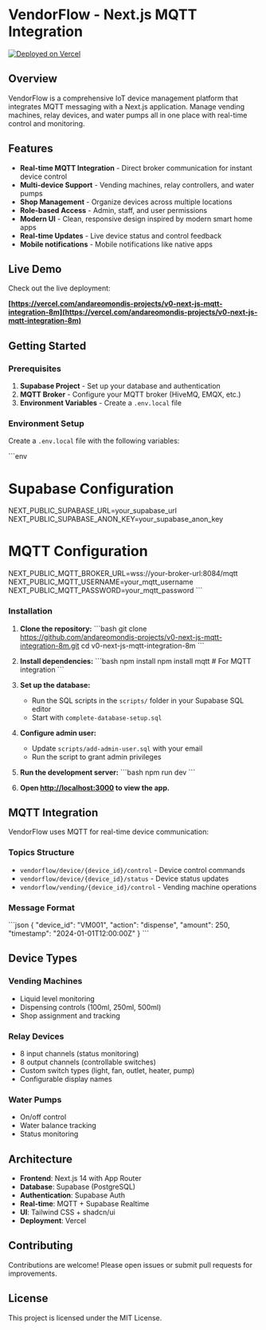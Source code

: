 # VendorFlow - Next.js MQTT Integration

[![Deployed on Vercel](https://img.shields.io/badge/Deployed%20on-Vercel-black?style=for-the-badge&logo=vercel)](https://vercel.com/andareomondis-projects/v0-next-js-mqtt-integration-8m)

## Overview

VendorFlow is a comprehensive IoT device management platform that integrates MQTT messaging with a Next.js application. Manage vending machines, relay devices, and water pumps all in one place with real-time control and monitoring.

## Features

- **Real-time MQTT Integration** - Direct broker communication for instant device control
- **Multi-device Support** - Vending machines, relay controllers, and water pumps
- **Shop Management** - Organize devices across multiple locations
- **Role-based Access** - Admin, staff, and user permissions
- **Modern UI** - Clean, responsive design inspired by modern smart home apps
- **Real-time Updates** - Live device status and control feedback
- **Mobile notifications** - Mobile notifications like native apps

## Live Demo

Check out the live deployment:

**[https://vercel.com/andareomondis-projects/v0-next-js-mqtt-integration-8m](https://vercel.com/andareomondis-projects/v0-next-js-mqtt-integration-8m)**

## Getting Started

### Prerequisites

1. **Supabase Project** - Set up your database and authentication
2. **MQTT Broker** - Configure your MQTT broker (HiveMQ, EMQX, etc.)
3. **Environment Variables** - Create a `.env.local` file

### Environment Setup

Create a `.env.local` file with the following variables:

\`\`\`env
# Supabase Configuration
NEXT_PUBLIC_SUPABASE_URL=your_supabase_url
NEXT_PUBLIC_SUPABASE_ANON_KEY=your_supabase_anon_key

# MQTT Configuration
NEXT_PUBLIC_MQTT_BROKER_URL=wss://your-broker-url:8084/mqtt
NEXT_PUBLIC_MQTT_USERNAME=your_mqtt_username
NEXT_PUBLIC_MQTT_PASSWORD=your_mqtt_password
\`\`\`

### Installation

1. **Clone the repository:**
    \`\`\`bash
    git clone https://github.com/andareomondis-projects/v0-next-js-mqtt-integration-8m.git
    cd v0-next-js-mqtt-integration-8m
    \`\`\`

2. **Install dependencies:**
    \`\`\`bash
    npm install
    npm install mqtt  # For MQTT integration
    \`\`\`

3. **Set up the database:**
    - Run the SQL scripts in the `scripts/` folder in your Supabase SQL editor
    - Start with `complete-database-setup.sql`

4. **Configure admin user:**
    - Update `scripts/add-admin-user.sql` with your email
    - Run the script to grant admin privileges

5. **Run the development server:**
    \`\`\`bash
    npm run dev
    \`\`\`

6. **Open [http://localhost:3000](http://localhost:3000) to view the app.**

## MQTT Integration

VendorFlow uses MQTT for real-time device communication:

### Topics Structure
- `vendorflow/device/{device_id}/control` - Device control commands
- `vendorflow/device/{device_id}/status` - Device status updates
- `vendorflow/vending/{device_id}/control` - Vending machine operations

### Message Format
\`\`\`json
{
  "device_id": "VM001",
  "action": "dispense",
  "amount": 250,
  "timestamp": "2024-01-01T12:00:00Z"
}
\`\`\`

## Device Types

### Vending Machines
- Liquid level monitoring
- Dispensing controls (100ml, 250ml, 500ml)
- Shop assignment and tracking

### Relay Devices
- 8 input channels (status monitoring)
- 8 output channels (controllable switches)
- Custom switch types (light, fan, outlet, heater, pump)
- Configurable display names

### Water Pumps
- On/off control
- Water balance tracking
- Status monitoring

## Architecture

- **Frontend**: Next.js 14 with App Router
- **Database**: Supabase (PostgreSQL)
- **Authentication**: Supabase Auth
- **Real-time**: MQTT + Supabase Realtime
- **UI**: Tailwind CSS + shadcn/ui
- **Deployment**: Vercel

## Contributing

Contributions are welcome! Please open issues or submit pull requests for improvements.

## License

This project is licensed under the MIT License.

